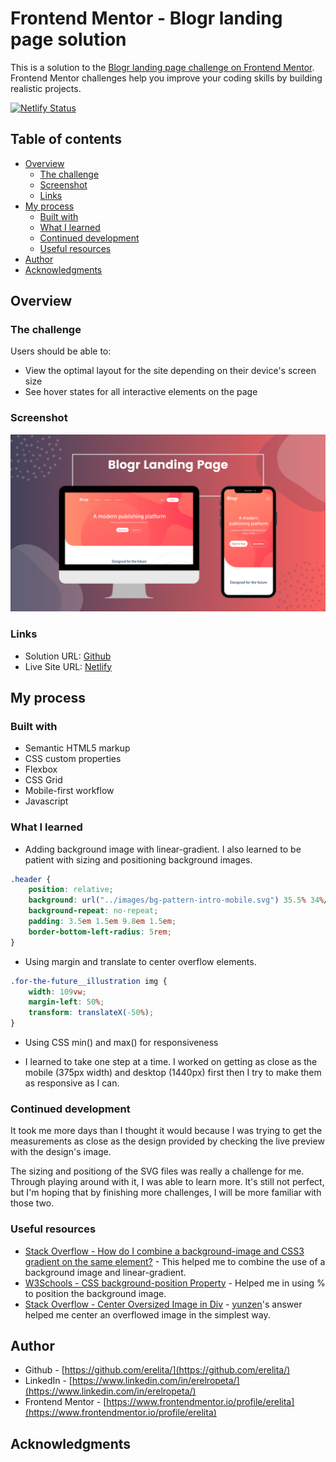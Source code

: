 # Frontend Mentor - Blogr landing page solution

This is a solution to the [Blogr landing page challenge on Frontend Mentor](https://www.frontendmentor.io/challenges/blogr-landing-page-EX2RLAApP). Frontend Mentor challenges help you improve your coding skills by building realistic projects. 

[![Netlify Status](https://api.netlify.com/api/v1/badges/3c04f71c-3bd7-40b2-ac47-47d85463dd00/deploy-status)](https://app.netlify.com/sites/epic-northcutt-fa0ffe/deploys)

## Table of contents

- [Overview](#overview)
  - [The challenge](#the-challenge)
  - [Screenshot](#screenshot)
  - [Links](#links)
- [My process](#my-process)
  - [Built with](#built-with)
  - [What I learned](#what-i-learned)
  - [Continued development](#continued-development)
  - [Useful resources](#useful-resources)
- [Author](#author)
- [Acknowledgments](#acknowledgments)

## Overview

### The challenge

Users should be able to:

- View the optimal layout for the site depending on their device's screen size
- See hover states for all interactive elements on the page

### Screenshot

![](assets/images/preview.png)

### Links

- Solution URL: [Github](https://github.com/erelita/coding-challenges/tree/main/frontendmentor/junior/blogr-landing-page-main)
- Live Site URL: [Netlify](https://blogr-landing-page-byer.netlify.app)

## My process

### Built with

- Semantic HTML5 markup
- CSS custom properties
- Flexbox
- CSS Grid
- Mobile-first workflow
- Javascript

### What I learned

- Adding background image with linear-gradient. I also learned to be patient with sizing and positioning background images.

```css
.header {
    position: relative;
    background: url("../images/bg-pattern-intro-mobile.svg") 35.5% 34%/350vw no-repeat, linear-gradient(to bottom right, var(--clr-gradient-200), var(--clr-gradient-400));
    background-repeat: no-repeat;
    padding: 3.5em 1.5em 9.8em 1.5em;
    border-bottom-left-radius: 5rem;
}
```

- Using margin and translate to center overflow elements.

```css
.for-the-future__illustration img {
    width: 109vw;
    margin-left: 50%;
    transform: translateX(-50%);
}
```

- Using CSS min() and max() for responsiveness

- I learned to take one step at a time. I worked on getting as close as the mobile (375px width) and desktop (1440px) first then I try to make them as responsive as I can.

### Continued development

It took me more days than I thought it would because I was trying to get the measurements as close as the design provided by checking the live preview with the design's image.

The sizing and positiong of the SVG files was really a challenge for me. Through playing around with it, I was able to learn more. It's still not perfect, but I'm hoping that by finishing more challenges, I will be more familiar with those two.

### Useful resources

- [Stack Overflow - How do I combine a background-image and CSS3 gradient on the same element?](https://stackoverflow.com/questions/2504071/how-do-i-combine-a-background-image-and-css3-gradient-on-the-same-element) - This helped me to combine the use of a background image and linear-gradient.
- [W3Schools - CSS background-position Property](https://www.w3schools.com/cssref/pr_background-position.asp) - Helped me in using % to position the background image.
- [Stack Overflow - Center Oversized Image in Div](https://stackoverflow.com/questions/14562457/center-oversized-image-in-div/41059954) - [yunzen](https://stackoverflow.com/users/476951/yunzen)'s answer helped me center an overflowed image in the simplest way.

## Author

- Github - [https://github.com/erelita/](https://github.com/erelita/)
- LinkedIn - [https://www.linkedin.com/in/erelropeta/](https://www.linkedin.com/in/erelropeta/)
- Frontend Mentor - [https://www.frontendmentor.io/profile/erelita](https://www.frontendmentor.io/profile/erelita)

## Acknowledgments
